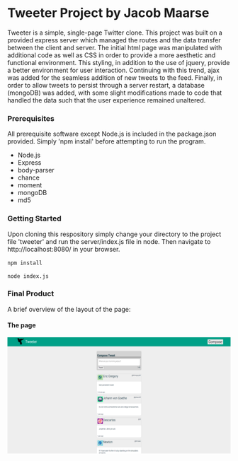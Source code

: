 # Tweeter Project by Jacob Maarse

Tweeter is a simple, single-page Twitter clone. This project was built on a provided express server which managed the routes and the data transfer between the client and server. The initial html page was manipulated with additional code as well as CSS in order to provide a more aesthetic and functional environment. This styling, in addition to the use of jquery, provide a better environment for user interaction. Continuing with this trend, ajax was added for the seamless addition of new tweets to the feed. Finally, in order to allow tweets to persist through a server restart, a database (mongoDB) was added, with some slight modifications made to code that handled the data such that the user experience remained unaltered.

### Prerequisites

All prerequisite software except Node.js is included in the package.json provided. Simply 'npm install' before attempting to run the program.
- Node.js
- Express
- body-parser
- chance
- moment
- mongoDB
- md5

### Getting Started
Upon cloning this respository simply change your directory to the project file 'tweeter' and run the server/index.js file in node. Then navigate to http://localhost:8080/ in your browser.

```
npm install
```
```
node index.js
```
### Final Product

A brief overview of the layout of the page:
#### The page
!["Screenshot of the feed"](https://github.com/maarsej/tweeter/blob/master/docs/Screen%20Shot%202018-03-28%20at%2012.58.22%20PM.png?raw=true)


<!-- ### Bonus Features (Stretch) -->
